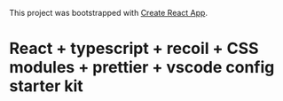 This project was bootstrapped with [Create React App](https://github.com/facebook/create-react-app).

# React + typescript + recoil + CSS modules + prettier + vscode config starter kit

